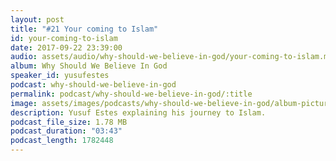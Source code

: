 ```yaml
---
layout: post
title: "#21 Your coming to Islam"
id: your-coming-to-islam
date: 2017-09-22 23:39:00
audio: assets/audio/why-should-we-believe-in-god/your-coming-to-islam.mp3
album: Why Should We Believe In God
speaker_id: yusufestes
podcast: why-should-we-believe-in-god
permalink: podcast/why-should-we-believe-in-god/:title
image: assets/images/podcasts/why-should-we-believe-in-god/album-picture-small.jpg
description: Yusuf Estes explaining his journey to Islam.
podcast_file_size: 1.78 MB
podcast_duration: "03:43"
podcast_length: 1782448
---
```

